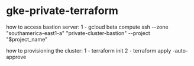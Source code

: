 # gke-private-terraform

how to access bastion server:
1 - gcloud beta compute ssh --zone "southamerica-east1-a" "private-cluster-bastion" --project "$project_name"

how to provisioning the cluster:
1 - terraform init
2 - terraform apply -auto-approve